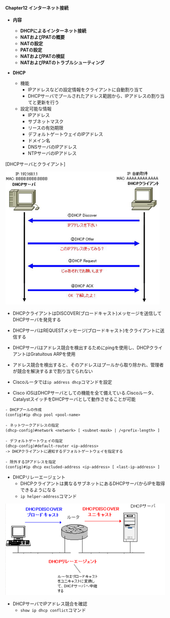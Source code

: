 #### Chapter12 インターネット接続
- **内容**
  - **DHCPによるインターネット接続**
  - **NATおよびPATの概要**
  - **NATの設定**
  - **PATの設定**
  - **NATおよびPATの検証**
  - **NATおよびPATのトラブルシューティング**

- **DHCP**
  - 機能
    - IPアドレスなどの設定情報をクライアントに自動割り当て
    - DHCPサーバでプールされたアドレス範囲から、IPアドレスの割り当てと更新を行う
  - 設定可能な情報 
    - IPアドレス
    - サブネットマスク
    - リースの有効期限
    - デフォルトゲートウェイのIPアドレス
    - ドメイン名
    - DNSサーバのIPアドレス
    - NTPサーバのIPアドレス

[DHCPサーバとクライアント]
  

![Alt Text](https://github.com/yhidetoshi/Pictures/raw/master/Network_Study/dhcp-ser-cli.jpg)

- DHCPクライアントはDISCOVER(ブロードキャスト)メッセージを送信してDHCPサーバを発見する
- DHCPサーバはREQUESTメッセージ(ブロードキャスト)をクライアントに送信する
- DHCPサーバはアドレス競合を検出するためにpingを使用し、DHCPクライアントはGratuitous ARPを使用
- アドレス競合を検出すると、そのアドレスはプールから取り除かれ、管理者が競合を解決するまで割り当てられない
- Ciscoルータでは`ip address dhcp`コマンドを設定

- Cisco iOSはDHCPサーバとしての機能を全て備えている.Ciscoルータ、CatalystスイッチをDHCPサーバとして動作させることが可能
```
- DHCPプールの作成
(config)#ip dhcp pool <pool-name>

- ネットワークアドレスの指定
(dhcp-config)#network <network> [ <subnet-mask> | /<prefix-length> ]

- デフォルトゲートウェイの指定
(dhcp-config)#default-router <ip-address>
-> DHCPクライアントに通知するデフォルトゲートウェイを指定する

- 除外するIPアドレスを指定
(config)#ip dhcp excluded-address <ip-address> [ <last-ip-address> ]
```

- DHCPリレーエージェント
  - DHCPクライアントは異なるサブネットにあるDHCPサーバからIPを取得できるようになる
  - `ip helper-address`コマンド 
   
![Alt Text](https://github.com/yhidetoshi/Pictures/raw/master/Network_Study/dhcp-relay.png)


- DHCPサーバでIPアドレス競合を確認
  - `show ip dhcp conflict`コマンド 
